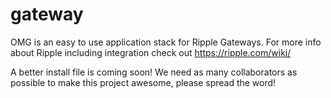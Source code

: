 gateway
=======

OMG is an easy to use application stack for Ripple Gateways. For more info about Ripple including integration check out https://ripple.com/wiki/

A better install file is coming soon! We need as many collaborators as possible to make this project awesome, please spread the word!
